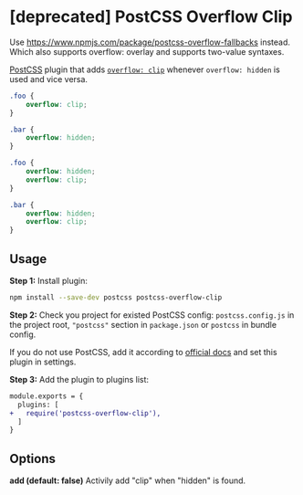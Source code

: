# [deprecated] PostCSS Overflow Clip

Use https://www.npmjs.com/package/postcss-overflow-fallbacks instead. Which also supports overflow: overlay and supports two-value syntaxes.

[PostCSS] plugin that adds [`overflow: clip`](https://developer.chrome.com/blog/new-in-chrome-90/#overflow-clip) whenever `overflow: hidden` is used and vice versa.

[PostCSS]: https://github.com/postcss/postcss

```css
.foo {
    overflow: clip;
}

.bar {
    overflow: hidden;
}
```

```css
.foo {
    overflow: hidden;
    overflow: clip;
}

.bar {
    overflow: hidden;
    overflow: clip;
}
```

## Usage

**Step 1:** Install plugin:

```sh
npm install --save-dev postcss postcss-overflow-clip
```

**Step 2:** Check you project for existed PostCSS config: `postcss.config.js`
in the project root, `"postcss"` section in `package.json`
or `postcss` in bundle config.

If you do not use PostCSS, add it according to [official docs]
and set this plugin in settings.

**Step 3:** Add the plugin to plugins list:

```diff
module.exports = {
  plugins: [
+   require('postcss-overflow-clip'),
  ]
}
```

## Options

**add (default: false)**
Activily add "clip" when "hidden" is found.

[official docs]: https://github.com/postcss/postcss#usage
